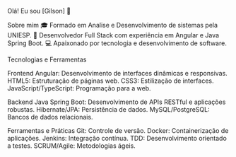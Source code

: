 Olá! Eu sou [Gilson] 👋

Sobre mim
🎓 Formado em Analise e Desenvolvimento de sistemas pela UNIESP.
💼 Desenvolvedor Full Stack com experiência em Angular e Java Spring Boot.
💻 Apaixonado por tecnologia e desenvolvimento de software.

Tecnologias e Ferramentas

Frontend
Angular: Desenvolvimento de interfaces dinâmicas e responsivas.
HTML5: Estruturação de páginas web.
CSS3: Estilização de interfaces.
JavaScript/TypeScript: Programação para a web.

Backend
Java Spring Boot: Desenvolvimento de APIs RESTful e aplicações robustas.
Hibernate/JPA: Persistência de dados.
MySQL/PostgreSQL: Bancos de dados relacionais.

Ferramentas e Práticas
Git: Controle de versão.
Docker: Containerização de aplicações.
Jenkins: Integração contínua.
TDD: Desenvolvimento orientado a testes.
SCRUM/Agile: Metodologias ágeis.
